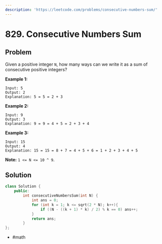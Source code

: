 ```yaml
---
description: 'https://leetcode.com/problems/consecutive-numbers-sum/'
---
```


# 829. Consecutive Numbers Sum

## Problem

Given a positive integer `N`, how many ways can we write it as a sum of consecutive positive integers?

**Example 1:**

```text
Input: 5
Output: 2
Explanation: 5 = 5 = 2 + 3
```

**Example 2:**

```text
Input: 9
Output: 3
Explanation: 9 = 9 = 4 + 5 = 2 + 3 + 4
```

**Example 3:**

```text
Input: 15
Output: 4
Explanation: 15 = 15 = 8 + 7 = 4 + 5 + 6 = 1 + 2 + 3 + 4 + 5
```

**Note:** `1 <= N <= 10 ^ 9`.

## Solution

```cpp
class Solution {
    public:
        int consecutiveNumbersSum(int N) {
            int ans = 0;
            for (int k = 1; k <= sqrt(2 * N); k++){
                if ((N - ((k + 1) * k) / 2) % k == 0) ans++;
            }
            return ans;
        }
};
```

* \#math

